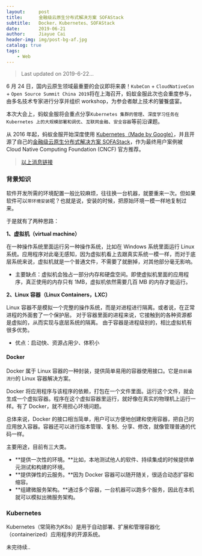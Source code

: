 ```yaml
---
layout:     post
title:      金融级云原生分布式解决方案 SOFAStack
subtitle:   Docker、Kubernetes、SOFAStack
date:       2019-06-21
author:     Jiayue Cai
header-img: img/post-bg-af.jpg
catalog: true
tags:
    - Web
---
```



> Last updated on 2019-6-22...

6 月 24 日，国内云原生领域最重要的会议即将来袭！`KubeCon` + `CloudNativeCon` + `Open Source Summit China 2019`将在上海召开，蚂蚁金服此次也会重度参与，由多名技术专家进行分享并组织 workshop，为参会者献上技术的饕餮盛宴。

本次大会上，蚂蚁金服将会重点分享`Kubernetes 集群的管理`、`深度学习任务在 Kubernetes 上的大规模部署和调优`、`互联网金融`、`安全容器`等前沿课题。

从 2016 年起，蚂蚁金服开始深度使用 [Kubernetes（Made by Google）](https://kubernetes.io/zh/)，并且开源了自己的[金融级云原生分布式解决方案 SOFAStack](https://tech.antfin.com/sofa)，作为最终用户案例被 Cloud Native Computing Foundation (CNCF) 官方推荐。

> [以上消息链接](https://mp.weixin.qq.com/s/fm6A4RnVZv6Ts44Z4A5nig)

### 背景知识

软件开发所需的环境配置一般比较麻烦，往往换一台机器，就要重来一次。但如果软件可以`带环境安装`呢？也就是说，安装的时候，把原始环境一模一样地复制过来。

于是就有了两种思路：

**1、虚拟机（virtual machine）**

在一种操作系统里面运行另一种操作系统，比如在 Windows 系统里面运行 Linux 系统。应用程序对此毫无感知，因为虚拟机看上去跟真实系统一模一样，而对于底层系统来说，虚拟机就是一个普通文件，不需要了就删掉，对其他部分毫无影响。
- 主要缺点：虚拟机会独占一部分内存和硬盘空间。即使虚拟机里面的应用程序，真正使用的内存只有 1MB，虚拟机依然需要几百 MB 的内存才能运行。

**2、Linux 容器（Linux Containers，LXC）**

Linux 容器不是模拟一个完整的操作系统，而是对进程进行隔离。或者说，在正常进程的外面套了一个保护层。
对于容器里面的进程来说，它接触到的各种资源都是虚拟的，从而实现与底层系统的隔离。
由于容器是进程级别的，相比虚拟机有很多优势。
- 优点：启动快、资源占用少、体积小

#### Docker

Docker 属于 Linux 容器的一种封装，提供简单易用的容器使用接口。它是`目前最流行`的 Linux 容器解决方案。

Docker 将应用程序与该程序的依赖，打包在一个文件里面。运行这个文件，就会生成一个虚拟容器。程序在这个虚拟容器里运行，就好像在真实的物理机上运行一样。有了 Docker，就不用担心环境问题。

总体来说，Docker 的接口相当简单，用户可以方便地创建和使用容器，把自己的应用放入容器。容器还可以进行版本管理、复制、分享、修改，就像管理普通的代码一样。

主要用途，目前有三大类。
- **提供一次性的环境。**比如，本地测试他人的软件、持续集成的时候提供单元测试和构建的环境。
- **提供弹性的云服务。**因为 Docker 容器可以随开随关，很适合动态扩容和缩容。
- **组建微服务架构。**通过多个容器，一台机器可以跑多个服务，因此在本机就可以模拟出微服务架构。

### Kubernetes

Kubernetes（常简称为K8s）是用于自动部署、扩展和管理容器化（containerized）应用程序的开源系统。

未完待续..


